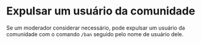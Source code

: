 # Expulsar um usuário da comunidade

Se um moderador considerar necessário, pode expulsar um usuário da comunidade com o comando `/ban` seguido pelo nome de usuário dele.